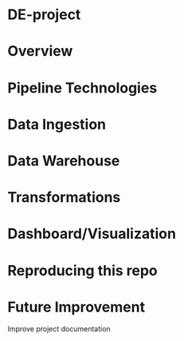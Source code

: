 # DE-project
# Overview

# Pipeline Technologies

# Data Ingestion

# Data Warehouse

# Transformations


# Dashboard/Visualization


# Reproducing this repo


# Future Improvement
Improve project documentation
